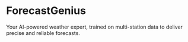 # ForecastGenius
Your AI-powered weather expert, trained on multi-station data to deliver precise and reliable forecasts.

